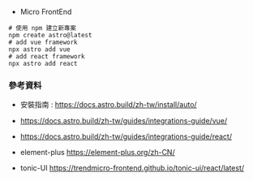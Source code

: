 - Micro FrontEnd

```shell
# 使用 npm 建立新專案
npm create astro@latest
# add vue framework
npx astro add vue
# add react framework
npx astro add react
```


### 參考資料

- 安裝指南 : https://docs.astro.build/zh-tw/install/auto/
- https://docs.astro.build/zh-tw/guides/integrations-guide/vue/
- https://docs.astro.build/zh-tw/guides/integrations-guide/react/

- element-plus https://element-plus.org/zh-CN/
- tonic-UI https://trendmicro-frontend.github.io/tonic-ui/react/latest/
